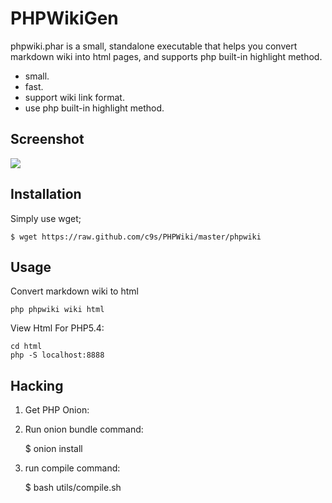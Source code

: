 PHPWikiGen
==========

phpwiki.phar is a small, standalone executable that helps you convert markdown wiki into html pages,
and supports php built-in highlight method.

* small.
* fast.
* support wiki link format.
* use php built-in highlight method.

Screenshot
----------

<img src="http://cloud.github.com/downloads/c9s/PHPWikiGen/Screen%20Shot%202012-03-19%20at%20%E4%B8%8B%E5%8D%8812.59.32.png"/>

Installation
------------

Simply use wget;

    $ wget https://raw.github.com/c9s/PHPWiki/master/phpwiki

Usage
-----
Convert markdown wiki to html

    php phpwiki wiki html

View Html For PHP5.4:

    cd html
    php -S localhost:8888


Hacking
-------

1. Get PHP Onion:

2. Run onion bundle command:

    $ onion install

3. run compile command:

    $ bash utils/compile.sh

